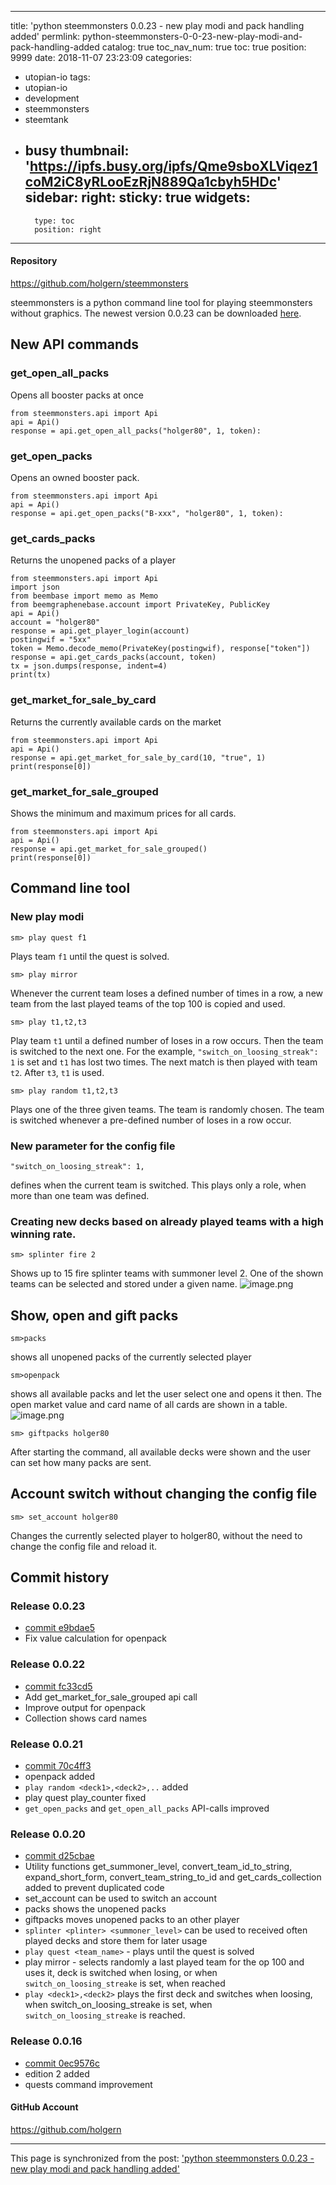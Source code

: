 
---
title: 'python steemmonsters 0.0.23 - new play modi and pack handling added'
permlink: python-steemmonsters-0-0-23-new-play-modi-and-pack-handling-added
catalog: true
toc_nav_num: true
toc: true
position: 9999
date: 2018-11-07 23:23:09
categories:
- utopian-io
tags:
- utopian-io
- development
- steemmonsters
- steemtank
- busy
thumbnail: 'https://ipfs.busy.org/ipfs/Qme9sboXLViqez1coM2iC8yRLooEzRjN889Qa1cbyh5HDc'
sidebar:
    right:
        sticky: true
widgets:
    -
        type: toc
        position: right
---


#### Repository
https://github.com/holgern/steemmonsters

steemmonsters is a python command line tool for playing steemmonsters without graphics. The newest version 0.0.23 can be downloaded [here](https://github.com/holgern/steemmonsters/releases).
## New API commands
### get_open_all_packs
Opens all booster packs at once
```
from steemmonsters.api import Api
api = Api()
response = api.get_open_all_packs("holger80", 1, token):
```

### get_open_packs
Opens an owned booster pack.
```
from steemmonsters.api import Api
api = Api()
response = api.get_open_packs("B-xxx", "holger80", 1, token):
```

### get_cards_packs
Returns the unopened packs of a player
```
from steemmonsters.api import Api
import json
from beembase import memo as Memo
from beemgraphenebase.account import PrivateKey, PublicKey
api = Api()
account = "holger80"
response = api.get_player_login(account)
postingwif = "5xx"
token = Memo.decode_memo(PrivateKey(postingwif), response["token"])
response = api.get_cards_packs(account, token)
tx = json.dumps(response, indent=4)
print(tx)
```

### get_market_for_sale_by_card
Returns the currently available cards on the market
```
from steemmonsters.api import Api
api = Api()
response = api.get_market_for_sale_by_card(10, "true", 1)
print(response[0])
```

### get_market_for_sale_grouped
Shows the minimum and maximum prices for all cards.
```
from steemmonsters.api import Api
api = Api()
response = api.get_market_for_sale_grouped()
print(response[0])
```
## Command line tool
### New play modi
```
sm> play quest f1
```
Plays team `f1` until the quest is solved.

```
sm> play mirror
```
Whenever the current team loses a defined number of times in a row, a new team from the last played teams of the top 100 is copied and used.

```
sm> play t1,t2,t3
```
Play team `t1` until a defined number of loses in a row occurs. Then the team is switched to the next one. For the example, `"switch_on_loosing_streak": 1` is set and `t1` has lost two times. The next match is then played with team `t2`. After  `t3`, `t1` is used.

```
sm> play random t1,t2,t3
```
Plays one of the three given teams. The team is randomly chosen. The team is switched whenever a pre-defined number of loses in a row occur.

### New parameter for the config file
```
"switch_on_loosing_streak": 1,
```
defines when the current team is switched. This plays only a role, when more than one team was defined.

### Creating new decks based on already played teams with a high winning rate.
```
sm> splinter fire 2
```
Shows up to 15 fire splinter teams with summoner level 2.  One of the shown teams can be selected and stored under a given name.
![image.png](https://ipfs.busy.org/ipfs/Qme9sboXLViqez1coM2iC8yRLooEzRjN889Qa1cbyh5HDc)

## Show, open and gift packs
```
sm>packs
```
shows all unopened packs of the currently selected player

```
sm>openpack
```
shows all available packs and let the user select one and opens it then. The open market value and card name of all cards are shown in a table.
![image.png](https://ipfs.busy.org/ipfs/QmdhhKosMGmJBpUwNWXgYESY8nCkAZ9yYXx9fwbhzXrsS7)

```
sm> giftpacks holger80
```
After starting the command, all available decks were shown and the user can set how many packs are sent.

## Account switch without changing the config file
```
sm> set_account holger80
```
Changes the currently selected player to holger80, without the need to change the config file and reload it.



## Commit history
### Release 0.0.23
* [commit e9bdae5](https://github.com/holgern/steemmonsters/commit/e9bdae51f3d22a86689d8eeda6dc9a70e8ecc412)
* Fix value calculation for openpack
### Release 0.0.22
* [commit fc33cd5](https://github.com/holgern/steemmonsters/commit/fc33cd52c3dbc0c4df8fbc60c51b806316d40f81)
* Add get_market_for_sale_grouped api call
* Improve output for openpack
* Collection shows card names

### Release 0.0.21
* [commit 70c4ff3](https://github.com/holgern/steemmonsters/commit/70c4ff3f2f36634d4a06a9a1b86087e73eb0a8dd)
* openpack added
* `play random <deck1>,<deck2>,..` added
* play quest play_counter fixed
* `get_open_packs` and `get_open_all_packs` API-calls improved
### Release 0.0.20
* [commit d25cbae](https://github.com/holgern/steemmonsters/commit/d25cbaee4622e7bd2e1cc6576c8d2bc043a73bc8)
* Utility functions get_summoner_level, convert_team_id_to_string, expand_short_form,  convert_team_string_to_id and get_cards_collection added to prevent duplicated code
* set_account can be used  to switch an account
* packs shows the unopened packs
* giftpacks <player> moves unopened packs to an other player
* `splinter <plinter> <summoner_level>` can be used to received often played decks and store them for later usage
* `play quest <team_name>` - plays until the quest is solved
* play mirror - selects randomly a last played team for the op 100 and uses it, deck is switched when losing, or when `switch_on_loosing_streake` is set, when reached
* `play <deck1>,<deck2>` plays the first deck and switches when loosing, when switch_on_loosing_streake is set, when `switch_on_loosing_streake` is reached.

### Release 0.0.16 
* [commit 0ec9576c](https://github.com/holgern/steemmonsters/commit/0ec9576c0476fbe795b65466cf584872c6c4e8b1)
* edition 2 added
* quests command improvement


#### GitHub Account
https://github.com/holgern

- - -

This page is synchronized from the post: ['python steemmonsters 0.0.23 - new play modi and pack handling added'](https://steemit.com/@holger80/python-steemmonsters-0-0-23-new-play-modi-and-pack-handling-added)
